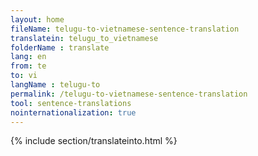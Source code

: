 ```yaml
---
layout: home
fileName: telugu-to-vietnamese-sentence-translation
translatein: telugu_to_vietnamese
folderName : translate
lang: en
from: te
to: vi
langName : telugu-to
permalink: /telugu-to-vietnamese-sentence-translation
tool: sentence-translations
nointernationalization: true
---
```

{% include section/translateinto.html %}
